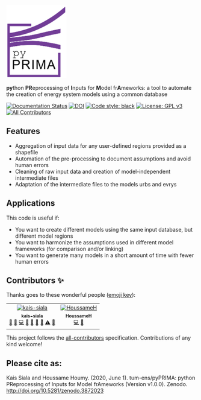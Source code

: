 <div align="left">
<img src="doc\img\pyPRIMA_logo.png" alt="pyPRIMA_logo" width="160px">
</div>

**py**thon **PR**eprocessing of **I**nputs for **M**odel fr**A**meworks: a tool to automate the creation of energy system models using a common database

[![Documentation Status](https://readthedocs.org/projects/pyprima/badge/?version=latest)](http://pyprima.readthedocs.io/en/latest/?badge=latest)
[![DOI](https://zenodo.org/badge/186612855.svg)](https://zenodo.org/badge/latestdoi/186612855)
[![Code style: black](https://img.shields.io/badge/code%20style-black-000000.svg)](https://github.com/psf/black)
[![License: GPL v3](https://img.shields.io/badge/License-GPLv3-blue.svg)](https://www.gnu.org/licenses/gpl-3.0)
[![All Contributors](https://img.shields.io/badge/all_contributors-3-orange.svg?style=flat-square)](#contributors)

## Features
* Aggregation of input data for any user-defined regions provided as a shapefile
* Automation of the pre-processing to document assumptions and avoid human errors
* Cleaning of raw input data and creation of model-independent intermediate files
* Adaptation of the intermediate files to the models urbs and evrys

## Applications
This code is useful if:

* You want to create different models using the same input database, but different model regions
* You want to harmonize the assumptions used in different model frameworks (for comparison and/or linking)
* You want to generate many models in a short amount of time with fewer human errors

## Contributors ✨

Thanks goes to these wonderful people ([emoji key](https://allcontributors.org/docs/en/emoji-key)):

<!-- ALL-CONTRIBUTORS-LIST:START - Do not remove or modify this section -->
<!-- prettier-ignore -->
<table>
  <tr>
    <td align="center"><a href="https://github.com/kais-siala"><img src="https://avatars2.githubusercontent.com/u/21306297?v=4" width="100px;" alt="kais-siala"/><br /><sub><b>kais-siala</b></sub></a><br /><a href="#question-kais-siala" title="Answering Questions">💬</a> <a href="https://github.com/tum-ens/renewable-timeseries/issues?q=author%3Akais-siala" title="Bug reports">🐛</a> <a href="https://github.com/tum-ens/renewable-timeseries/commits?author=kais-siala" title="Code">💻</a> <a href="https://github.com/tum-ens/renewable-timeseries/commits?author=kais-siala" title="Documentation">📖</a> <a href="#ideas-kais-siala" title="Ideas, Planning, & Feedback">🤔</a> <a href="#maintenance-kais-siala" title="Maintenance">🚧</a> <a href="#review-kais-siala" title="Reviewed Pull Requests">👀</a> <a href="https://github.com/tum-ens/renewable-timeseries/commits?author=kais-siala" title="Tests">⚠️</a> <a href="#talk-kais-siala" title="Talks">📢</a></td>
    <td align="center"><a href="https://github.com/HoussameH"><img src="https://avatars2.githubusercontent.com/u/48953960?v=4" width="100px;" alt="HoussameH"/><br /><sub><b>HoussameH</b></sub></a><br /> <a href="https://github.com/tum-ens/renewable-timeseries/commits?author=HoussameH" title="Code">💻</a> <a href="https://github.com/tum-ens/renewable-timeseries/commits?author=HoussameH" title="Documentation">📖</a></td>
  </tr>
</table>

<!-- ALL-CONTRIBUTORS-LIST:END -->

This project follows the [all-contributors](https://github.com/all-contributors/all-contributors) specification. Contributions of any kind welcome!

## Please cite as:
Kais Siala and Houssame Houmy. (2020, June 1). tum-ens/pyPRIMA: python PReprocessing of Inputs for Model frAmeworks (Version v1.0.0). Zenodo. http://doi.org/10.5281/zenodo.3872023
